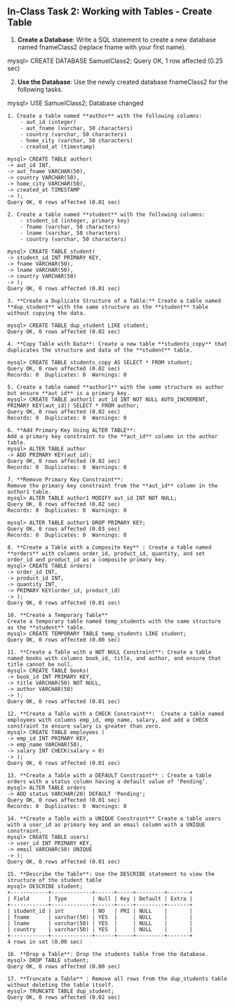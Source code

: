 ## In-Class Task 2: Working with Tables - Create Table

1. **Create a Database**: Write a SQL statement to create a new database named fnameClass2 (replace fname with your first name).

mysql> CREATE DATABASE SamuelClass2;
Query OK, 1 row affected (0.25 sec)

2. **Use the Database**: Use the newly created database fnameClass2 for the following tasks.

mysql> USE SamuelClass2;
Database changed

    1. Create a table named **author** with the following columns:
        - aut_id (integer)
        - aut_fname (varchar, 50 characters)
        - country (varchar, 50 characters)
        - home_city (varchar, 50 characters)
        - created_at (timestamp)

    mysql> CREATE TABLE author(
    -> aut_id INT,
    -> aut_fname VARCHAR(50),
    -> country VARCHAR(50),
    -> home_city VARCHAR(50),
    -> created_at TIMESTAMP
    -> );
    Query OK, 0 rows affected (0.01 sec)

    2. Create a table named **student** with the following columns:
        - student_id (integer, primary key)
        - fname (varchar, 50 characters)
        - lname (varchar, 50 characters)
        - country (varchar, 50 characters)

    mysql> CREATE TABLE student(
    -> student_id INT PRIMARY KEY,
    -> fname VARCHAR(50),
    -> lname VARCHAR(50),
    -> country VARCHAR(50)
    -> );
    Query OK, 0 rows affected (0.01 sec)

    3. **Create a Duplicate Structure of a Table:** Create a table named **dup_student** with the same structure as the **student** table without copying the data. 

    mysql> CREATE TABLE dup_student LIKE student;
    Query OK, 0 rows affected (0.02 sec)

    4. **Copy Table with Data**: Create a new table **students_copy** that duplicates the structure and data of the **student** table.

    mysql> CREATE TABLE students_copy AS SELECT * FROM student;
    Query OK, 0 rows affected (0.02 sec)
    Records: 0  Duplicates: 0  Warnings: 0

    5. Create a table named **author1** with the same structure as author but ensure **aut_id** is a primary key. 
    mysql> CREATE TABLE author1( aut_id INT NOT NULL AUTO_INCREMENT, PRIMARY KEY(aut_id)) SELECT * FROM author;
    Query OK, 0 rows affected (0.02 sec)
    Records: 0  Duplicates: 0  Warnings: 0

    6. **Add Primary Key Using ALTER TABLE**:
    Add a primary key constraint to the **aut_id** column in the author table.
    mysql> ALTER TABLE author 
    -> ADD PRIMARY KEY(aut_id);
    Query OK, 0 rows affected (0.02 sec)
    Records: 0  Duplicates: 0  Warnings: 0

    7. **Remove Primary Key Constraint**:
    Remove the primary key constraint from the **aut_id** column in the author1 table.
    mysql> ALTER TABLE author1 MODIFY aut_id INT NOT NULL;
    Query OK, 0 rows affected (0.02 sec)
    Records: 0  Duplicates: 0  Warnings: 0

    mysql> ALTER TABLE author1 DROP PRIMARY KEY;
    Query OK, 0 rows affected (0.03 sec)
    Records: 0  Duplicates: 0  Warnings: 0

    8. **Create a Table with a Composite Key** : Create a table named **orders** with columns order_id, product_id, quantity, and set order_id and product_id as a composite primary key.
    mysql> CREATE TABLE orders(
    -> order_id INT,
    -> product_id INT,
    -> quantity INT,
    -> PRIMARY KEY(order_id, product_id)
    -> );
    Query OK, 0 rows affected (0.01 sec)

    10. **Create a Temporary Table**
    Create a temporary table named temp_students with the same structure as the **student** table.
    mysql> CREATE TEMPORARY TABLE temp_students LIKE student;
    Query OK, 0 rows affected (0.00 sec)

    11. **Create a Table with a NOT NULL Constraint**: Create a table named books with columns book_id, title, and author, and ensure that title cannot be null.
    mysql> CREATE TABLE books(
    -> book_id INT PRIMARY KEY,
    -> title VARCHAR(50) NOT NULL,
    -> author VARCHAR(50)
    -> );
    Query OK, 0 rows affected (0.01 sec)

    12. **Create a Table with a CHECK Constraint**:  Create a table named employees with columns emp_id, emp_name, salary, and add a CHECK constraint to ensure salary is greater than zero.
    mysql> CREATE TABLE employees (
    -> emp_id INT PRIMARY KEY,
    -> emp_name VARCHAR(50),
    -> salary INT CHECK(salary > 0)
    -> );
    Query OK, 0 rows affected (0.01 sec)

    13. **Create a Table with a DEFAULT Constraint** : Create a table orders with a status column having a default value of ‘Pending’.
    mysql> ALTER TABLE orders
    -> ADD status VARCHAR(20) DEFAULT 'Pending';
    Query OK, 0 rows affected (0.01 sec)
    Records: 0  Duplicates: 0  Warnings: 0

    14. **Create a Table with a UNIQUE Constraint** Create a table users with a user_id as primary key and an email column with a UNIQUE constraint.
    mysql> CREATE TABLE users(
    -> user_id INT PRIMARY KEY,
    -> email VARCHAR(50) UNIQUE
    -> );
    Query OK, 0 rows affected (0.01 sec)

    15. **Describe the Table**: Use the DESCRIBE statement to view the structure of the student table
    mysql> DESCRIBE student;
    +------------+-------------+------+-----+---------+-------+
    | Field      | Type        | Null | Key | Default | Extra |
    +------------+-------------+------+-----+---------+-------+
    | student_id | int         | NO   | PRI | NULL    |       |
    | fname      | varchar(50) | YES  |     | NULL    |       |
    | lname      | varchar(50) | YES  |     | NULL    |       |
    | country    | varchar(50) | YES  |     | NULL    |       |
    +------------+-------------+------+-----+---------+-------+
    4 rows in set (0.00 sec)

    16. **Drop a Table**: Drop the students table from the database.
    mysql> DROP TABLE student;
    Query OK, 0 rows affected (0.00 sec)

    17. **Truncate a Table** : Remove all rows from the dup_students table without deleting the table itself.
    mysql> TRUNCATE TABLE dup_student;
    Query OK, 0 rows affected (0.02 sec)
